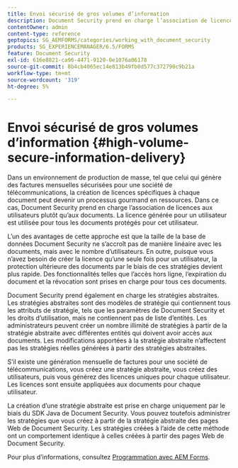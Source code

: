 ```yaml
---
title: Envoi sécurisé de gros volumes d’information
description: Document Security prend en charge l’association de licences aux utilisateurs, plutôt qu’aux documents dans les environnements de production de masse.
contentOwner: admin
content-type: reference
geptopics: SG_AEMFORMS/categories/working_with_document_security
products: SG_EXPERIENCEMANAGER/6.5/FORMS
feature: Document Security
exl-id: 616e8821-ca96-4471-9120-0e1076a06178
source-git-commit: 8b4cb4065ec14e813b49fb0d577c372790c9b21a
workflow-type: tm+mt
source-wordcount: '319'
ht-degree: 5%

---
```


# Envoi sécurisé de gros volumes d’information {#high-volume-secure-information-delivery}

Dans un environnement de production de masse, tel que celui qui génère des factures mensuelles sécurisées pour une société de télécommunications, la création de licences spécifiques à chaque document peut devenir un processus gourmand en ressources. Dans ce cas, Document Security prend en charge l’association de licences aux utilisateurs plutôt qu’aux documents. La licence générée pour un utilisateur est utilisée pour tous les documents protégés pour cet utilisateur.

L’un des avantages de cette approche est que la taille de la base de données Document Security ne s’accroît pas de manière linéaire avec les documents, mais avec le nombre d’utilisateurs. En outre, puisque vous n’avez besoin de créer la licence qu’une seule fois pour un utilisateur, la protection ultérieure des documents par le biais de ces stratégies devient plus rapide. Des fonctionnalités telles que l’accès hors ligne, l’expiration du document et la révocation sont prises en charge pour tous ces documents.

Document Security prend également en charge les stratégies abstraites. Les stratégies abstraites sont des modèles de stratégie qui contiennent tous les attributs de stratégie, tels que les paramètres de Document Security et les droits d’utilisation, mais ne contiennent pas de liste d’entités. Les administrateurs peuvent créer un nombre illimité de stratégies à partir de la stratégie abstraite avec différentes entités qui doivent avoir accès aux documents. Les modifications apportées à la stratégie abstraite n’affectent pas les stratégies réelles générées à partir des stratégies abstraites.

S’il existe une génération mensuelle de factures pour une société de télécommunications, vous créez une stratégie abstraite, vous créez des utilisateurs, puis vous générez des licences uniques pour chaque utilisateur. Les licences sont ensuite appliquées aux documents pour chaque utilisateur.

La création d’une stratégie abstraite est prise en charge uniquement par le biais du SDK Java de Document Security. Vous pouvez toutefois administrer les stratégies que vous créez à partir de la stratégie abstraite des pages Web de Document Security. Les stratégies créées à l’aide de cette méthode ont un comportement identique à celles créées à partir des pages Web de Document Security.

Pour plus d’informations, consultez [Programmation avec AEM Forms](https://www.adobe.com/go/learn_aemforms_programming_63_fr).
